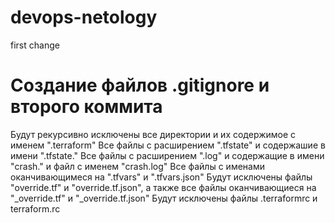 # devops-netology
first change

# Создание файлов .gitignore и второго коммита
Будут рекурсивно исключены все директории и их содержимое с именем ".terraform"
Все файлы с расширением ".tfstate" и содержашие в имени ".tfstate."
Все файлы с расширением ".log" и содержащие в имени "crash." и файл с именем "crash.log"
Все файлы с именами оканчивающимеся на ".tfvars" и ".tfvars.json"
Будут исключены файлы "override.tf" и "override.tf.json", а также все файлы оканчивающиеся на "_override.tf" и "_override.tf.json"
Будут исключены файлы .terraformrc и terraform.rc
